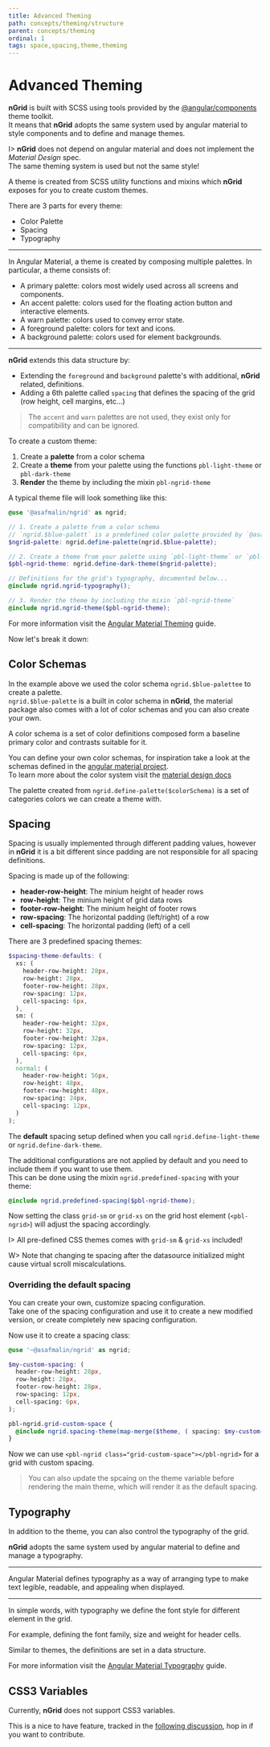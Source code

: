```yaml
---
title: Advanced Theming
path: concepts/theming/structure
parent: concepts/theming
ordinal: 1
tags: space,spacing,theme,theming
---
```

# Advanced Theming

**nGrid** is built with SCSS using tools provided by the [@angular/components](https://material.angular.io/guides) theme toolkit.  
It means that **nGrid** adopts the same system used by angular material to style components and to define and manage themes.

I> **nGrid** does not depend on angular material and does not implement the *Material Design* spec.  
The same theming system is used but not the same style!

A theme is created from SCSS utility functions and mixins which **nGrid** exposes for you to create custom themes.

There are 3 parts for every theme:

- Color Palette
- Spacing
- Typography

---

In Angular Material, a theme is created by composing multiple palettes. In particular, a theme consists of:

- A primary palette: colors most widely used across all screens and components.
- An accent palette: colors used for the floating action button and interactive elements.
- A warn palette: colors used to convey error state.
- A foreground palette: colors for text and icons.
- A background palette: colors used for element backgrounds.


---

**nGrid** extends this data structure by:

- Extending the `foreground` and `background` palette's with additional, **nGrid** related, definitions.
- Adding a 6th palette called `spacing` that defines the spacing of the grid (row height, cell margins, etc...)

> The `accent` and `warn` palettes are not used, they exist only for compatibility and can be ignored.

To create a custom theme:

1. Create a **palette** from a color schema
2. Create a **theme** from your palette using the functions `pbl-light-theme` or `pbl-dark-theme`
3. **Render** the theme by including the mixin `pbl-ngrid-theme`

A typical theme file will look something like this:

```scss
@use '@asafmalin/ngrid' as ngrid;

// 1. Create a palette from a color schema
// `ngrid.$blue-palett` is a predefined color palette provided by `@asafmalin/ngrid/theming`
$ngrid-palette: ngrid.define-palette(ngrid.$blue-palette);

// 2. Create a theme from your palette using `pbl-light-theme` or `pbl-dark-theme`
$pbl-ngrid-theme: ngrid.define-dark-theme($ngrid-palette);

// Definitions for the grid's typography, documented below...
@include ngrid.ngrid-typography();

// 3. Render the theme by including the mixin `pbl-ngrid-theme`
@include ngrid.ngrid-theme($pbl-ngrid-theme);
```

For more information visit the <a href="https://material.angular.io/guide/theming" target="_blank">Angular Material Theming</a> guide.

Now let's break it down:

## Color Schemas

In the example above we used the color schema `ngrid.$blue-palettee` to create a palette.  
`ngrid.$blue-palette` is a built in color schema in **nGrid**, the material package also comes with a lot of color schemas and you can also create your own.

A color schema is a set of color definitions composed form a baseline primary color and contrasts suitable for it.

You can define your own color schemas, for inspiration take a look at the schemas defined in the <a href="https://github.com/angular/components/blob/8139358926b9d486b7f271778752fd73b50970af/src/material/core/theming/_palette.scss#L39" target="_blank">angular material project</a>.  
To learn more about the color system visit the <a href="https://material.io/design/color" target="_blank">material design docs</a>

The palette created from `ngrid.define-palette($colorSchema)` is a set of categories colors we can create a theme with.

## Spacing

Spacing is usually implemented through different padding values, however in **nGrid** it is a bit different since padding are not responsible for all spacing definitions.

Spacing is made up of the following:

- **header-row-height**: The minium height of header rows
- **row-height**: The minium height of grid data rows
- **footer-row-height**: The minium height of footer rows
- **row-spacing**: The horizontal padding (left/right) of a row
- **cell-spacing**: The horizontal padding (left) of a cell

There are 3 predefined spacing themes:

```scss
$spacing-theme-defaults: (
  xs: (
    header-row-height: 28px,
    row-height: 28px,
    footer-row-height: 28px,
    row-spacing: 12px,
    cell-spacing: 6px,
  ),
  sm: (
    header-row-height: 32px,
    row-height: 32px,
    footer-row-height: 32px,
    row-spacing: 12px,
    cell-spacing: 6px,
  ),
  normal: (
    header-row-height: 56px,
    row-height: 48px,
    footer-row-height: 48px,
    row-spacing: 24px,
    cell-spacing: 12px,
  )
);
```

The **default** spacing setup defined when you call `ngrid.define-light-theme` or `ngrid.define-dark-theme`.

The additional configurations are not applied by default and you need to include them if you want to use them.  
This can be done using the mixin `ngrid.predefined-spacing` with your theme:

```scss
@include ngrid.predefined-spacing($pbl-ngrid-theme);
```

Now setting the class `grid-sm` or `grid-xs` on the grid host element (`<pbl-ngrid>`) will adjust the spacing accordingly.

I> All pre-defined CSS themes comes with `grid-sm` & `grid-xs` included!

<div pbl-example-view="pbl-spacing-example"></div>

W> Note that changing te spacing after the datasource initialized might cause virtual scroll miscalculations.

### Overriding the default spacing

You can create your own, customize spacing configuration.  
Take one of the spacing configuration and use it to create a new modified version, or create completely new spacing configuration.

Now use it to create a spacing class:

```scss
@use '~@asafmalin/ngrid' as ngrid;

$my-custom-spacing: (
  header-row-height: 28px,
  row-height: 28px,
  footer-row-height: 28px,
  row-spacing: 12px,
  cell-spacing: 6px,
);

pbl-ngrid.grid-custom-space {
  @include ngrid.spacing-theme(map-merge($theme, ( spacing: $my-custom-spacing )));
}
```

Now we can use `<pbl-ngrid class="grid-custom-space"></pbl-ngrid>` for a grid with custom spacing.


> You can also update the spcaing on the theme variable before rendering the main theme, which will render it as the default spacing.


## Typography

In addition to the theme, you can also control the typography of the grid.

**nGrid** adopts the same system used by angular material to define and manage a typography.

---

Angular Material defines typography as a way of arranging type to make text legible, readable, and appealing when displayed.

---

In simple words, with typography we define the font style for different element in the grid.

For example, defining the font family, size and weight for header cells.

Similar to themes, the definitions are set in a data structure.

For more information visit the <a href="https://material.angular.io/guide/typography" target="_blank">Angular Material Typography</a> guide.

## CSS3 Variables

Currently, **nGrid** does not support CSS3 variables.

This is a nice to have feature, tracked in the [following discussion](https://github.com/shlomiassaf/ngrid/discussions/136), hop in if you want to contribute.
